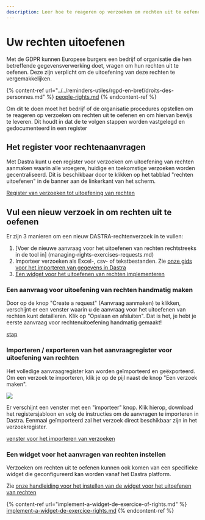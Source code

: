 ```yaml
---
description: Leer hoe te reageren op verzoeken om rechten uit te oefenen.
---
```


# Uw rechten uitoefenen

Met de GDPR kunnen Europese burgers een bedrijf of organisatie die hen betreffende gegevensverwerking doet, vragen om hun rechten uit te oefenen. Deze zijn verplicht om de uitoefening van deze rechten te vergemakkelijken.

{% content-ref url="../../reminders-utiles/rgpd-en-bref/droits-des-personnes.md" %}
[people-rights.md](../../nutful-reminders/rgpd-en-bref/people-rights.md)
{% endcontent-ref %}

Om dit te doen moet het bedrijf of de organisatie procedures opstellen om te reageren op verzoeken om rechten uit te oefenen en om hiervan bewijs te leveren. Dit houdt in dat de te volgen stappen worden vastgelegd en gedocumenteerd in een register &#x20;

## Het register voor rechtenaanvragen

Met Dastra kunt u een register voor verzoeken om uitoefening van rechten aanmaken waarin alle vroegere, huidige en toekomstige verzoeken worden gecentraliseerd. Dit is beschikbaar door te klikken op het tabblad "rechten uitoefenen" in de banner aan de linkerkant van het scherm.&#x20;

[Register van verzoeken tot uitoefening van rechten](<../../.gitbook/assets/Capture web\_5-5-2022\_16246_app.dastra.eu.jpeg>)

## Vul een nieuw verzoek in om rechten uit te oefenen

Er zijn 3 manieren om een nieuw DASTRA-rechtenverzoek in te vullen:

1. [Voer de nieuwe aanvraag voor het uitoefenen van rechten rechtstreeks in de tool in] (managing-rights-exercises-requests.md)
2. Importeer verzoeken als Excel-, csv- of tekstbestanden. Zie [onze gids voor het importeren van gegevens in Dastra](../generalites/importer-vos-donnees-excel-csv.md)
3. [Een widget voor het uitoefenen van rechten implementeren](implement-a-rights-exercise-widget.md)

### Een aanvraag voor uitoefening van rechten handmatig maken

Door op de knop "Create a request" (Aanvraag aanmaken) te klikken, verschijnt er een venster waarin u de aanvraag voor het uitoefenen van rechten kunt detailleren. Klik op "Opslaan en afsluiten". Dat is het, je hebt je eerste aanvraag voor rechtenuitoefening handmatig gemaakt!

[stap](<../../.gitbook/assets/image (174).png>)

### Importeren / exporteren van het aanvraagregister voor uitoefening van rechten

Het volledige aanvraagregister kan worden geïmporteerd en geëxporteerd. Om een verzoek te importeren, klik je op de pijl naast de knop "Een verzoek maken".

![](<../../.gitbook/assets/Capture web\_5-5-2022\_163517_app.dastra.eu.jpeg>)

Er verschijnt een venster met een "importeer" knop. Klik hierop, download het registersjabloon en volg de instructies om de aanvragen te importeren in Dastra. Eenmaal geïmporteerd zal het verzoek direct beschikbaar zijn in het verzoekregister.

[venster voor het importeren van verzoeken](<../../.gitbook/assets/image (34).png>)

### Een widget voor het aanvragen van rechten instellen

Verzoeken om rechten uit te oefenen kunnen ook komen van een specifieke widget die geconfigureerd kan worden vanaf het Dastra platform.

Zie [onze handleiding voor het instellen van de widget voor het uitoefenen van rechten](./#het-instellen-van-de-rechten-uitoefening-verzoek-widget)



{% content-ref url="implement-a-widget-de-exercice-of-rights.md" %}
[implement-a-widget-de-exercice-rights.md](implement-a-widget-dexercice-rights.md)
{% endcontent-ref %}






